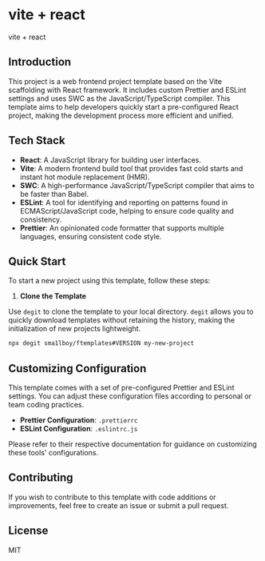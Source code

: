 # vite + react

vite + react

## Introduction

This project is a web frontend project template based on the Vite scaffolding with React framework. It includes custom Prettier and ESLint settings and uses SWC as the JavaScript/TypeScript compiler. This template aims to help developers quickly start a pre-configured React project, making the development process more efficient and unified.

## Tech Stack

- **React**: A JavaScript library for building user interfaces.
- **Vite**: A modern frontend build tool that provides fast cold starts and instant hot module replacement (HMR).
- **SWC**: A high-performance JavaScript/TypeScript compiler that aims to be faster than Babel.
- **ESLint**: A tool for identifying and reporting on patterns found in ECMAScript/JavaScript code, helping to ensure code quality and consistency.
- **Prettier**: An opinionated code formatter that supports multiple languages, ensuring consistent code style.

## Quick Start

To start a new project using this template, follow these steps:

1. **Clone the Template**

Use `degit` to clone the template to your local directory. `degit` allows you to quickly download templates without retaining the history, making the initialization of new projects lightweight.

```bash
npx degit sma1lboy/ftemplates#VERSION my-new-project
```

## Customizing Configuration

This template comes with a set of pre-configured Prettier and ESLint settings. You can adjust these configuration files according to personal or team coding practices.

- **Prettier Configuration**: `.prettierrc`
- **ESLint Configuration**: `.eslintrc.js`

Please refer to their respective documentation for guidance on customizing these tools' configurations.

## Contributing

If you wish to contribute to this template with code additions or improvements, feel free to create an issue or submit a pull request.

## License

MIT
